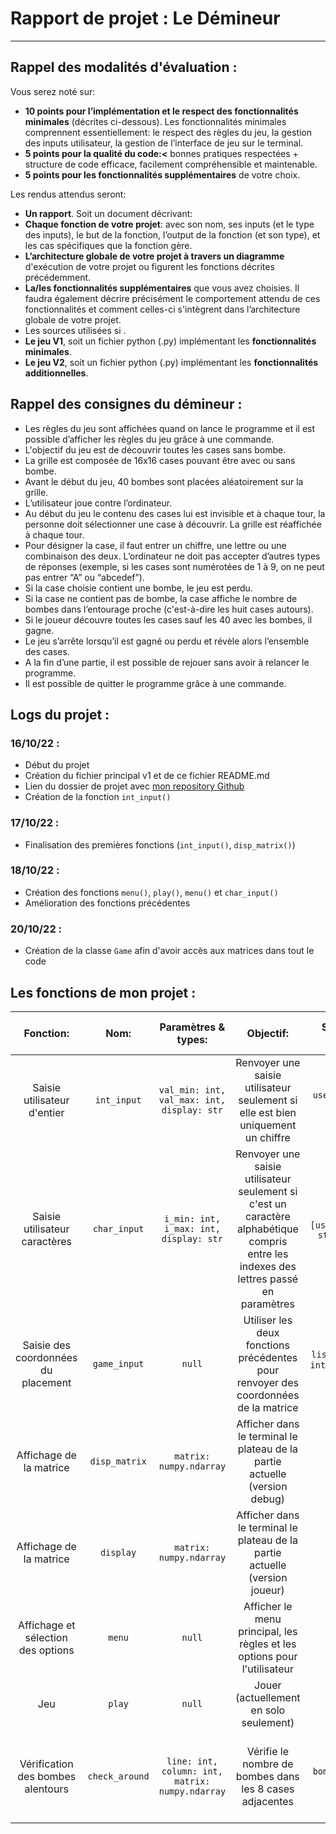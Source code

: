 # Rapport de projet : Le Démineur
---
## **Rappel des modalités d'évaluation** :
Vous serez noté sur:
- **10 points pour l’implémentation et le respect des fonctionnalités minimales**
(décrites ci-dessous). Les fonctionnalités minimales comprennent essentiellement: le
respect des règles du jeu, la gestion des inputs utilisateur, la gestion de l’interface de jeu
sur le terminal.
- **5 points pour la qualité du code:<** bonnes pratiques respectées + structure de code
efficace, facilement compréhensible et maintenable.
- **5 points pour les fonctionnalités supplémentaires** de votre choix.

Les rendus attendus seront:
- **Un rapport**. Soit un document décrivant:
- **Chaque fonction de votre projet**: avec son nom, ses inputs (et le type des inputs),
le but de la fonction, l’output de la fonction (et son type), et les cas spécifiques
que la fonction gère.
- **L’architecture globale de votre projet à travers un diagramme** d'exécution de
votre projet ou figurent les fonctions décrites précédemment.
- **La/les fonctionnalités supplémentaires** que vous avez choisies. Il faudra
également décrire précisément le comportement attendu de ces fonctionnalités
et comment celles-ci s'intègrent dans l’architecture globale de votre projet.
- Les sources utilisées si .
- **Le jeu V1**, soit un fichier python (.py) implémentant les **fonctionnalités minimales**.
- **Le jeu V2**, soit un fichier python (.py) implémentant les **fonctionnalités additionnelles**.

## **Rappel des consignes du démineur** :
- Les règles du jeu sont affichées quand on lance le programme et il est possible
d’afficher les règles du jeu grâce à une commande.
- L'objectif du jeu est de découvrir toutes les cases sans bombe.
- La grille est composée de 16x16 cases pouvant être avec ou sans bombe.
- Avant le début du jeu, 40 bombes sont placées aléatoirement sur la grille.
- L’utilisateur joue contre l’ordinateur.
- Au début du jeu le contenu des cases lui est invisible et à chaque tour, la personne doit
sélectionner une case à découvrir. La grille est réaffichée à chaque tour.
- Pour désigner la case, il faut entrer un chiffre, une lettre ou une combinaison des deux.
L’ordinateur ne doit pas accepter d’autres types de réponses (exemple, si les cases sont
numérotées de 1 à 9, on ne peut pas entrer “A” ou “abcedef”).
- Si la case choisie contient une bombe, le jeu est perdu.
- Si la case ne contient pas de bombe, la case affiche le nombre de bombes dans
l’entourage proche (c'est-à-dire les huit cases autours).
- Si le joueur découvre toutes les cases sauf les 40 avec les bombes, il gagne.
- Le jeu s’arrête lorsqu’il est gagné ou perdu et révèle alors l’ensemble des cases.
- A la fin d’une partie, il est possible de rejouer sans avoir à relancer le programme.
- Il est possible de quitter le programme grâce à une commande.

## Logs du projet :
### 16/10/22 :
- Début du projet
- Création du fichier principal v1 et de ce fichier README.md
- Lien du dossier de projet avec [mon repository Github](https://github.com/marwank270/epita_files/tree/master/D%C3%A9mineur)
- Création de la fonction `int_input()`
### 17/10/22 :
- Finalisation des premières fonctions (`int_input()`, `disp_matrix()`)
### 18/10/22 :
- Création des fonctions `menu()`, `play()`, `menu()` et `char_input()`
- Amélioration des fonctions précédentes
### 20/10/22 : 
- Création de la classe `Game` afin d'avoir accès aux matrices dans tout le code

## Les fonctions de mon projet :

|Fonction:| Nom: |Paramètres & types: | Objectif: | Sortie & type: |Cas spécifique géré: |
|:---:|:---:|:---:|:---:|:---:|:---:|
|Saisie utilisateur d'entier|  `int_input`   |   `val_min: int, val_max: int, display: str`  |   Renvoyer une saisie utilisateur seulement si elle est bien uniquement un chiffre  |  `user_input: int`   | Cas ou l'utilisateur entre des caractères grâce à un `try:` & `except:`    |
| Saisie utilisateur caractères | `char_input` | `i_min: int, i_max: int, display: str` | Renvoyer une saisie utilisateur seulement si c'est un caractère alphabétique compris entre les indexes des lettres passé en paramètres | `list` : `[user_input: str, uii: int]` | Cas ou l'utilisateur saisis plus d'un caractère|
| Saisie des coordonnées du placement | `game_input` | `null` | Utiliser les deux fonctions précédentes pour renvoyer des coordonnées de la matrice | `list` : `[line: int, column: int]` | Gestion des cas spécifiques dans les fonctions `int_input()` et `char_input()` |
| Affichage de la matrice | `disp_matrix` | `matrix: numpy.ndarray` | Afficher dans le terminal le plateau de la partie actuelle (version debug) | `null` | Gestion de l'affichage des nombre des lignes et des lettres des colones | 
| Affichage de la matrice | `display` | `matrix: numpy.ndarray` | Afficher dans le terminal le plateau de la partie actuelle (version joueur) | `null` | Gestion de l'affichage des nombre des lignes et des lettres des colones |
| Affichage et sélection des options | `menu` | `null` | Afficher le menu principal, les règles et les options pour l'utilisateur | `null` | Aucun cas spécifique à gérer |
| Jeu | `play` | `null` | Jouer (actuellement en solo seulement) | `null` | Actuellement aucun |
| Vérification des bombes alentours | `check_around` | `line: int, column: int, matrix: numpy.ndarray` | Vérifie le nombre de bombes dans les 8 cases adjacentes | `bomb_count: int` | Gestion du cas de la bombe sur les coordonnées du tir du joueur |
 
